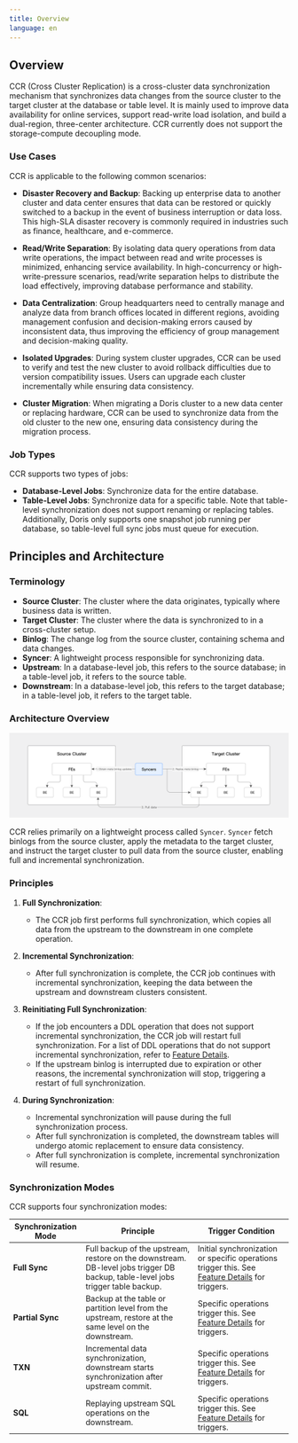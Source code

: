 ```yaml
---
title: Overview
language: en
---
```


<!--
Licensed to the Apache Software Foundation (ASF) under one
or more contributor license agreements.  See the NOTICE file
distributed with this work for additional information
regarding copyright ownership.  The ASF licenses this file
to you under the Apache License, Version 2.0 (the
"License"); you may not use this file except in compliance
with the License.  You may obtain a copy of the License at

  http://www.apache.org/licenses/LICENSE-2.0

Unless required by applicable law or agreed to in writing,
software distributed under the License is distributed on an
"AS IS" BASIS, WITHOUT WARRANTIES OR CONDITIONS OF ANY
KIND, either express or implied.  See the License for the
specific language governing permissions and limitations
under the License.
-->

## Overview

CCR (Cross Cluster Replication) is a cross-cluster data synchronization mechanism that synchronizes data changes from the source cluster to the target cluster at the database or table level. It is mainly used to improve data availability for online services, support read-write load isolation, and build a dual-region, three-center architecture. CCR currently does not support the storage-compute decoupling mode.


### Use Cases

CCR is applicable to the following common scenarios:

- **Disaster Recovery and Backup**: Backing up enterprise data to another cluster and data center ensures that data can be restored or quickly switched to a backup in the event of business interruption or data loss. This high-SLA disaster recovery is commonly required in industries such as finance, healthcare, and e-commerce.

- **Read/Write Separation**: By isolating data query operations from data write operations, the impact between read and write processes is minimized, enhancing service availability. In high-concurrency or high-write-pressure scenarios, read/write separation helps to distribute the load effectively, improving database performance and stability.

- **Data Centralization**: Group headquarters need to centrally manage and analyze data from branch offices located in different regions, avoiding management confusion and decision-making errors caused by inconsistent data, thus improving the efficiency of group management and decision-making quality.

- **Isolated Upgrades**: During system cluster upgrades, CCR can be used to verify and test the new cluster to avoid rollback difficulties due to version compatibility issues. Users can upgrade each cluster incrementally while ensuring data consistency.

- **Cluster Migration**: When migrating a Doris cluster to a new data center or replacing hardware, CCR can be used to synchronize data from the old cluster to the new one, ensuring data consistency during the migration process.

### Job Types

CCR supports two types of jobs:

- **Database-Level Jobs**: Synchronize data for the entire database.
- **Table-Level Jobs**: Synchronize data for a specific table. Note that table-level synchronization does not support renaming or replacing tables. Additionally, Doris only supports one snapshot job running per database, so table-level full sync jobs must queue for execution.

## Principles and Architecture

### Terminology

- **Source Cluster**: The cluster where the data originates, typically where business data is written.
- **Target Cluster**: The cluster where the data is synchronized to in a cross-cluster setup.
- **Binlog**: The change log from the source cluster, containing schema and data changes.
- **Syncer**: A lightweight process responsible for synchronizing data.
- **Upstream**: In a database-level job, this refers to the source database; in a table-level job, it refers to the source table.
- **Downstream**: In a database-level job, this refers to the target database; in a table-level job, it refers to the target table.

### Architecture Overview

![CCR Architecture Overview](/images/ccr-architecture-description.png)

CCR relies primarily on a lightweight process called `Syncer`. `Syncer` fetch binlogs from the source cluster, apply the metadata to the target cluster, and instruct the target cluster to pull data from the source cluster, enabling full and incremental synchronization.

### Principles

1. **Full Synchronization**:
   - The CCR job first performs full synchronization, which copies all data from the upstream to the downstream in one complete operation.

2. **Incremental Synchronization**:
   - After full synchronization is complete, the CCR job continues with incremental synchronization, keeping the data between the upstream and downstream clusters consistent.

3. **Reinitiating Full Synchronization**:
   - If the job encounters a DDL operation that does not support incremental synchronization, the CCR job will restart full synchronization. For a list of DDL operations that do not support incremental synchronization, refer to [Feature Details](../feature.md).
   - If the upstream binlog is interrupted due to expiration or other reasons, the incremental synchronization will stop, triggering a restart of full synchronization.

4. **During Synchronization**:
   - Incremental synchronization will pause during the full synchronization process.
   - After full synchronization is completed, the downstream tables will undergo atomic replacement to ensure data consistency.
   - After full synchronization is complete, incremental synchronization will resume.

### Synchronization Modes

CCR supports four synchronization modes:

| Synchronization Mode | Principle                                               | Trigger Condition                                              |
|----------------------|---------------------------------------------------------|----------------------------------------------------------------|
| **Full Sync**         | Full backup of the upstream, restore on the downstream. DB-level jobs trigger DB backup, table-level jobs trigger table backup. | Initial synchronization or specific operations trigger this. See [Feature Details](../feature.md) for triggers. |
| **Partial Sync**      | Backup at the table or partition level from the upstream, restore at the same level on the downstream. | Specific operations trigger this. See [Feature Details](../feature.md) for triggers. |
| **TXN**               | Incremental data synchronization, downstream starts synchronization after upstream commit. | Specific operations trigger this. See [Feature Details](../feature.md) for triggers. |
| **SQL**               | Replaying upstream SQL operations on the downstream.    | Specific operations trigger this. See [Feature Details](../feature.md) for triggers. |
